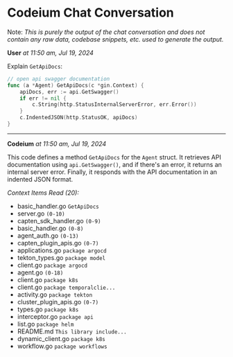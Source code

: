 # Codeium Chat Conversation

Note: _This is purely the output of the chat conversation and does not contain any raw data, codebase snippets, etc. used to generate the output._

**User** _at 11:50 am, Jul 19, 2024_

Explain `GetApiDocs`:

```go
// open api swagger documentation
func (a *Agent) GetApiDocs(c *gin.Context) {
	apiDocs, err := api.GetSwagger()
	if err != nil {
		c.String(http.StatusInternalServerError, err.Error())
	}
	c.IndentedJSON(http.StatusOK, apiDocs)
}
```

---

**Codeium** _at 11:50 am, Jul 19, 2024_

This code defines a method `GetApiDocs` for the `Agent` struct. It retrieves API documentation using `api.GetSwagger()`, and if there's an error, it returns an internal server error. Finally, it responds with the API documentation in an indented JSON format.

_Context Items Read (20):_

- basic_handler.go `GetApiDocs`
- server.go `(0-10)`
- capten_sdk_handler.go `(0-9)`
- basic_handler.go `(0-8)`
- agent_auth.go `(0-13)`
- capten_plugin_apis.go `(0-7)`
- applications.go `package argocd`
- tekton_types.go `package model`
- client.go `package argocd`
- agent.go `(0-18)`
- client.go `package k8s`
- client.go `package temporalclie...`
- activity.go `package tekton`
- cluster_plugin_apis.go `(0-7)`
- types.go `package k8s`
- interceptor.go `package api`
- list.go `package helm`
- README.md `This library include...`
- dynamic_client.go `package k8s`
- workflow.go `package workflows`
